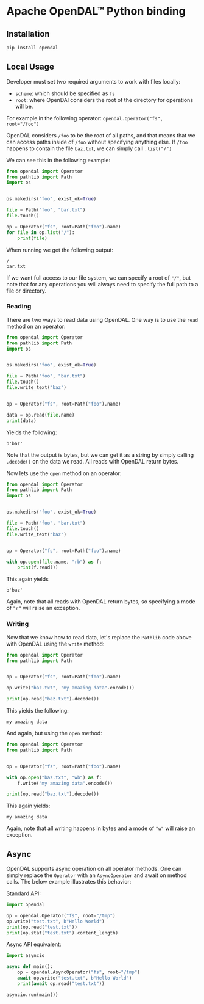 # Apache OpenDAL™ Python binding

## Installation

```bash
pip install opendal
```

## Local Usage
Developer must set two required arguments to work with files locally:
- `scheme`: which should be specified as `fs`
- `root`: where OpenDAl considers the root of the directory for operations will be.

For example in the following operator:
`opendal.Operator("fs", root="/foo")`

OpenDAL considers `/foo` to be the root of all paths, and that means that we can access paths inside of `/foo` without specifying anything else.
If `/foo` happens to contain the file `baz.txt`, we can simply call `.list("/")`

We can see this in the following example:

```python
from opendal import Operator
from pathlib import Path
import os


os.makedirs("foo", exist_ok=True)

file = Path("foo", "bar.txt")
file.touch()

op = Operator("fs", root=Path("foo").name)
for file in op.list("/"):
    print(file)
```

When running we get the following output:

```
/
bar.txt
```

If we want full access to our file system, we can specify a root of `"/"`, but note that for any operations you will always need to specify the full path to a file or directory.

### Reading
There are two ways to read data using OpenDAL. One way is to use the `read` method on an operator:
```python
from opendal import Operator
from pathlib import Path
import os


os.makedirs("foo", exist_ok=True)

file = Path("foo", "bar.txt")
file.touch()
file.write_text("baz")


op = Operator("fs", root=Path("foo").name)

data = op.read(file.name)
print(data)
```

Yields the following:
```
b'baz'
```

Note that the output is bytes, but we can get it as a string by simply calling `.decode()` on the data we read. All reads with OpenDAL return bytes.

Now lets use the `open` method on an operator:
```python
from opendal import Operator
from pathlib import Path
import os


os.makedirs("foo", exist_ok=True)

file = Path("foo", "bar.txt")
file.touch()
file.write_text("baz")


op = Operator("fs", root=Path("foo").name)

with op.open(file.name, "rb") as f:
    print(f.read())
```

This again yields
```
b'baz'
```

Again, note that all reads with OpenDAL return bytes, so specifying a mode of `"r"` will raise an exception.


### Writing
Now that we know how to read data, let's replace the `Pathlib` code above with OpenDAL using the `write` method:
```python
from opendal import Operator
from pathlib import Path


op = Operator("fs", root=Path("foo").name)

op.write("baz.txt", "my amazing data".encode())

print(op.read("baz.txt").decode())
```

This yields the following:
```
my amazing data
```

And again, but using the `open` method:
```python
from opendal import Operator
from pathlib import Path


op = Operator("fs", root=Path("foo").name)

with op.open("baz.txt", "wb") as f:
    f.write("my amazing data".encode())

print(op.read("baz.txt").decode())
```

This again yields:

```
my amazing data
```

Again, note that all writing happens in bytes and a mode of `"w"` will raise an exception.

## Async
OpenDAL supports async operation on all operator methods. One can simply replace the `Operator` with an `AsyncOperator` and await on method calls. The below example illustrates this behavior:

Standard API:

```python
import opendal

op = opendal.Operator("fs", root="/tmp")
op.write("test.txt", b"Hello World")
print(op.read("test.txt"))
print(op.stat("test.txt").content_length)
```

Async API equivalent:

```python
import asyncio

async def main():
    op = opendal.AsyncOperator("fs", root="/tmp")
    await op.write("test.txt", b"Hello World")
    print(await op.read("test.txt"))

asyncio.run(main())
```
